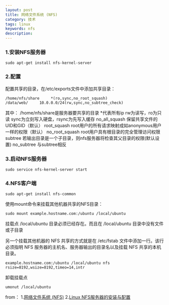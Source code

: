```yaml
---
layout: post
title: 网络文件系统 (NFS)
category: 技术
tags: linux
keywords: nfs
description:
---
```


### 1.安装NFS服务器

```
sudo apt-get install nfs-kernel-server
```

### 2.配置
配置共享的目录，在/etc/exports文件中添加共享目录：

```
/home/nfs/share     *(ro,sync,no_root_squash)
/data/web/     10.0.0.0/24(rw,sync,no_subtree_check)
```

其中：
/home/nfs/share是服务器要共享的目录
*代表所有ip
rw为读写，ro为只读
sync为立刻写入硬盘，rsync为先写入缓存
no_all_squash     保留共享文件的UID和GID（默认）
root_squash      root用户的所有请求映射成如anonymous用户一样的权限（默认）
no_root_squash     root用户具有根目录的完全管理访问权限
subtree      若输出目录是一个子目录，则nfs服务器将检查其父目录的权限(默认设置)
no_subtree     与subtree相反

### 3.启动NFS服务器

```
sudo service nfs-kernel-server start
```

### 4.NFS客户端

```
sudo apt-get install nfs-common
```

使用mount命令来挂载其他机器共享的NFS目录：

```
sudo mount example.hostname.com:/ubuntu /local/ubuntu
```

挂载点 /local/ubuntu 目录必须已经存在。而且在 /local/ubuntu 目录中没有文件或子目录

另一个挂载其他机器的 NFS 共享的方式就是在 /etc/fstab 文件中添加一行。该行必须指明 NFS 服务器的主机名、服务器输出的目录名以及挂载 NFS 共享的本机目录。

```
example.hostname.com:/ubuntu /local/ubuntu nfs rsize=8192,wsize=8192,timeo=14,intr
```

卸载挂载点

```
umonut /local/ubuntu
```

from：
1.[网络文件系统 (NFS)](https://help.ubuntu.com/lts/serverguide/network-file-system.html)
2.[Linux NFS服务器的安装与配置](http://www.cnblogs.com/mchina/archive/2013/01/03/2840040.html)

